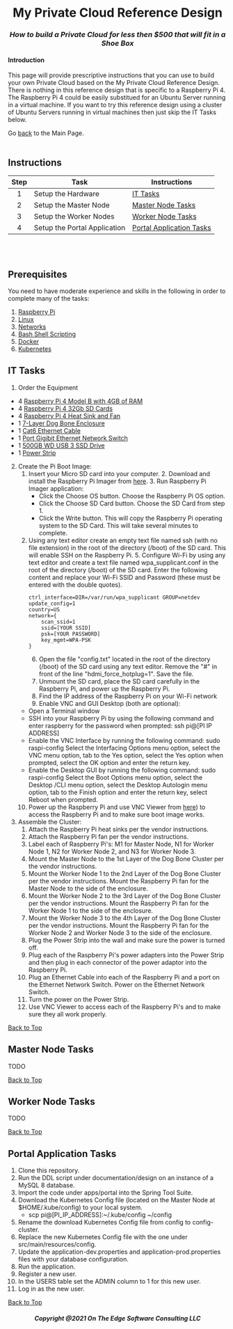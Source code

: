 <h1 align="center">My Private Cloud Reference Design</h1>
<h3 align="center"><i> How to build a Private Cloud for less then $500 that will fit in a Shoe Box</i></h3>

#### Introduction
This page will provide prescriptive instructions that you can use to build your own Private Cloud based on the My Private Cloud Reference Design. There is nothing in this reference design that is specific to a Raspberry Pi 4. The Raspberry Pi 4 could be easily substitued for an Ubuntu Server running in a virtual machine. If you want to try this reference design using a cluster of Ubuntu Servers running in virtual machines then just skip the IT Tasks below.

Go [back](https://github.com/markreha/myprivatecloud) to the Main Page.
<br/>
<br/>

## Instructions
Step | Task | Instructions
:--: | ---- | ------------
1 | Setup the Hardware  | [IT Tasks](#it-tasks)
2 | Setup the Master Node  | [Master Node Tasks](#master-node-tasks)
3 | Setup the Worker Nodes  | [Worker Node Tasks](#worker-node-tasks)
4 | Setup the Portal Application  | [Portal Application Tasks](#portal-application-tasks)
<br/>
<br/>

## Prerequisites
You need to have moderate experience and skills in the following in order to complete many of the tasks:
1. [Raspberry Pi](https://www.raspberrypi.org)
2. [Linux](https://www.linux.org)
3. [Networks](https://www.geeksforgeeks.org/computer-network-tutorials/)
4. [Bash Shell Scripting](https://ryanstutorials.net/bash-scripting-tutorial/)
5. [Docker](https://www.docker.com)
6. [Kubernetes](https://kubernetes.io)

## IT Tasks
1. Order the Equipment
- 4 [Raspberry Pi 4 Model B with 4GB of RAM](https://www.amazon.com/gp/product/B07TVVJZQT/ref=ppx_yo_dt_b_asin_title_o01_s02?ie=UTF8&psc=1)
- 4 [Raspberry Pi 4 32Gb SD Cards](https://www.amazon.com/gp/product/B06XWN9Q99/ref=ppx_yo_dt_b_asin_title_o00_s00?ie=UTF8&psc=1)
- 4 [Raspberry Pi 4 Heat Sink and Fan](https://www.amazon.com/gp/product/B07W3MJ9Y2/ref=ppx_yo_dt_b_asin_title_o01_s01?ie=UTF8&psc=1)
- 1 [7-Layer Dog Bone Enclosure](https://www.amazon.com/gp/product/B01D916RNK/ref=ppx_yo_dt_b_asin_title_o02_s00?ie=UTF8&psc=1)
- 1 [Cat6 Ethernet Cable](https://www.amazon.com/gp/product/B00E5I7T9I/ref=ppx_yo_dt_b_asin_title_o02_s00?ie=UTF8&psc=1)
- 1 [Port Gigibit Ethernet Network Switch](https://www.amazon.com/gp/product/B000BCC0LO/ref=ppx_yo_dt_b_asin_title_o02_s00?ie=UTF8&psc=1)
- 1 [500GB WD USB 3 SSD Drive](https://www.amazon.com/dp/B07VSPL8FJ?ref=ppx_pop_mob_ap_share)
- 1 [Power Strip](https://www.amazon.com/dp/B091THXBFJ?ref=ppx_pop_mob_ap_share)
2. Create the Pi Boot Image:
	1. Insert your Micro SD card into your computer. 
    	2. Download and install the Raspberry Pi Imager from [here](https://www.raspberrypi.org/downloads/).
    	3. Run Raspberry Pi Imager application:
      	- Click the Choose OS button. Choose the Raspberry Pi OS option.
     	 - Click the Choose SD Card button. Choose the SD Card from step 1.
      	- Click the Write button. This will copy the Raspberry Pi operating system to the SD Card. This will take several minutes to complete.
	4. Using any text editor create an empty text file named ssh (with no file extension) in the root of the directory (/boot) of the SD card. This will enable SSH on the Raspberry Pi.
    	5. Configure Wi-Fi by using any text editor and create a text file named wpa_supplicant.conf in the root of the directory (/boot) of the SD card. Enter the following content and replace your Wi-Fi SSID and Password (these must be entered with the double quotes).
		```
        ctrl_interface=DIR=/var/run/wpa_supplicant GROUP=netdev
		update_config=1
		country=US
		network={
			scan_ssid=1
			ssid=[YOUR SSID]
			psk=[YOUR PASSWORD]
			key_mgmt=WPA-PSK
		}
        ```
    	6. Open the file "config.txt" located in the root of the directory (/boot) of the SD card using any text editor. Remove the "#" in front of the line "hdmi_force_hotplug=1". Save the file.
    	7. Unmount the SD card, place the SD card carefully in the Raspberry Pi, and power up the Raspberry Pi.
    	8. Find the IP address of the Raspberry Pi on your Wi-Fi network
    	9. Enable VNC and GUI Desktop (both are optional):
	  - Open a Terminal window
	  - SSH into your Raspberry Pi by using the following command and enter raspberry for the password when prompted: ssh pi@[PI IP ADDRESS] 
	  - Enable the VNC Interface by running the following command: sudo raspi-config
			Select the Interfacing Options menu option, select the VNC menu option, tab to the Yes option, select the Yes option when prompted, select the OK option and enter the return key.
	  - Enable the Desktop GUI by running the following command: sudo raspi-config
			Select the Boot Options menu option, select the Desktop /CLI menu option, select the Desktop Autologin menu option, tab to the Finish option and enter the return key, select Reboot when prompted.
	10. Power up the Raspberry Pi and use VNC Viewer from [here](https://www.realvnc.com/en/connect/download/viewer/)) to access the Raspberry Pi and to make sure boot image works.
3. Assemble the Cluster:
	1. Attach the Raspberry Pi heat sinks per the vendor instructions.
	2. Attach the Raspberry Pi fan per the vendor instructions.
	3. Label each of Raspberry Pi's: M1 for Master Node, N1 for Worker Node 1, N2 for Worker Node 2, and N3 for Worker Node 3.
	4. Mount the Master Node to the 1st Layer of the Dog Bone Cluster per the vendor instructions.
	5. Mount the Worker Node 1 to the 2nd Layer of the Dog Bone Cluster per the vendor instructions. Mount the Raspberry Pi fan for the Master Node to the side of the enclosure.
	6. Mount the Worker Node 2 to the 3rd Layer of the Dog Bone Cluster per the vendor instructions. Mount the Raspberry Pi fan for the Worker Node 1 to the side of the enclosure.
	7. Mount the Worker Node 3 to the 4th Layer of the Dog Bone Cluster per the vendor instructions. Mount the Raspberry Pi fan for the Worker Node 2 and Worker Node 3 to the side of the enclosure.
	8. Plug the Power Strip into the wall and make sure the power is turned off.
	9. Plug each of the Raspberry Pi's power adapters into the Power Strip and then plug in each connector of the power adaptor into the Raspberry Pi.
	10. Plug an Ethernet Cable into each of the Raspberry Pi and a port on the Ethernet Network Switch. Power on the Ethernet Network Switch.
	11. Turn the power on the Power Strip.
	12. Use VNC Viewer to access each of the Raspberry Pi's and to make sure they all work properly.
 
[Back to Top](#introduction)

## Master Node Tasks
TODO

[Back to Top](#introduction)

## Worker Node Tasks
TODO

[Back to Top](#introduction)

## Portal Application Tasks
1. Clone this repository.
2. Run the DDL script under documentation/design on an instance of a MySQL 8 database.
3. Import the code under apps/portal into the Spring Tool Suite.
4. Download the Kubernetes Config file (located on the Master Node at $HOME/.kube/config) to your local system.
    - scp pi@[PI_IP_ADDRESS]:~/.kube/config ~/config
6. Rename the download Kubernetes Config file from config to config-cluster.
7. Replace the new Kubernetes Config file with the one under src/main/resources/config.
8. Update the application-dev.properties and application-prod.properties files with your database configuration.
9. Run the application.
10. Register a new user. 
11. In the USERS table set the ADMIN column to 1 for this new user.
12. Log in as the new user.

[Back to Top](#introduction)

<h5 align="center">Copyright @2021 On The Edge Software Consulting LLC</h5>


